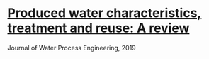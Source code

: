 # [Produced water characteristics, treatment and reuse: A review](https://www.sciencedirect.com/science/article/pii/S2214714418306858?via%3Dihub)

Journal of Water Process Engineering, 2019

